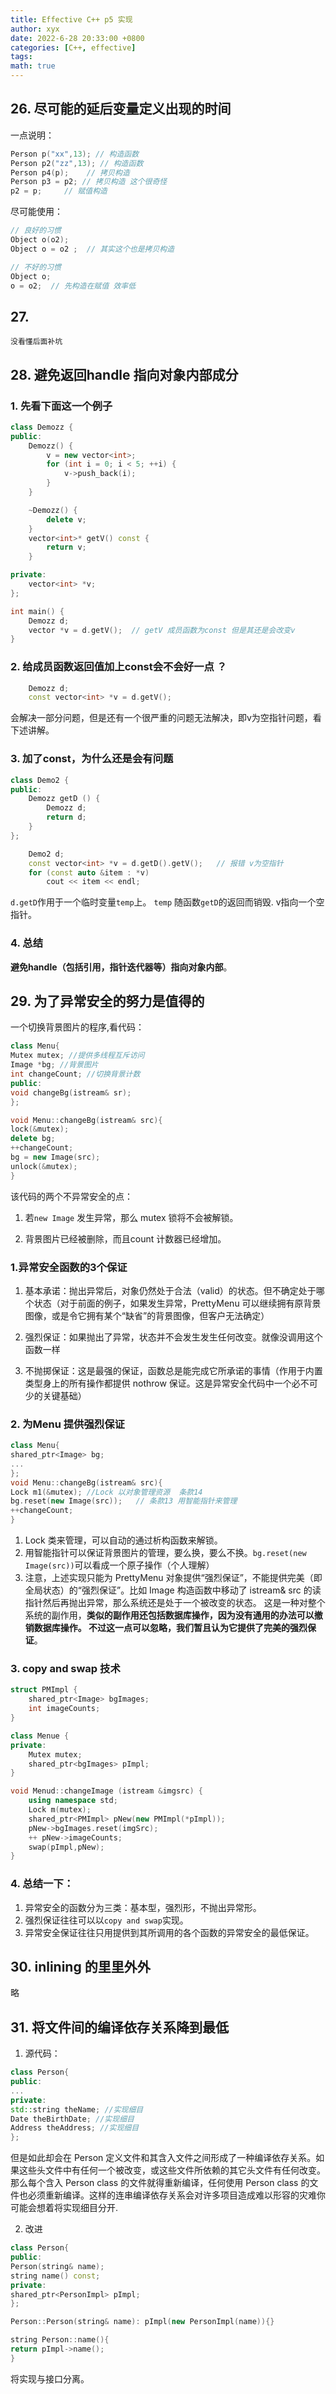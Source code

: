 ```yaml
---
title: Effective C++ p5 实现
author: xyx
date: 2022-6-28 20:33:00 +0800
categories: [C++, effective]
tags: 
math: true
---
```


## 26. 尽可能的延后变量定义出现的时间

一点说明：

```cpp
Person p("xx",13); // 构造函数
Person p2("zz",13); // 构造函数
Person p4(p);    // 拷贝构造
Person p3 = p2; // 拷贝构造 这个很奇怪
p2 = p;     // 赋值构造
```

尽可能使用：

```cpp
// 良好的习惯
Object o(o2);
Object o = o2 ;  // 其实这个也是拷贝构造

// 不好的习惯
Object o;
o = o2;  // 先构造在赋值 效率低
```

## 27. 

    没看懂后面补坑

## 28. 避免返回handle 指向对象内部成分

### 1. 先看下面这一个例子

```cpp
class Demozz {
public:
    Demozz() {
        v = new vector<int>;
        for (int i = 0; i < 5; ++i) {
            v->push_back(i);
        }
    }

    ~Demozz() {
        delete v;
    }
    vector<int>* getV() const {
        return v;
    }

private:
    vector<int> *v;
};
```

```cpp
int main() {
    Demozz d;
    vector *v = d.getV();  // getV 成员函数为const 但是其还是会改变v
}
```

### 2. 给成员函数返回值加上const会不会好一点 ？

```cpp
    Demozz d;
    const vector<int> *v = d.getV();
```

会解决一部分问题，但是还有一个很严重的问题无法解决，即v为空指针问题，看下述讲解。

### 3. 加了const，为什么还是会有问题

```cpp
class Demo2 {
public:
    Demozz getD () {
        Demozz d;
        return d;
    }
};
```

```cpp
    Demo2 d;
    const vector<int> *v = d.getD().getV();   // 报错 v为空指针
    for (const auto &item : *v)
        cout << item << endl;
```

`d.getD`作用于一个临时变量`temp`上。 `temp` 随函数`getD`的返回而销毁. v指向一个空指针。

### 4. 总结

**避免handle（包括引用，指针迭代器等）指向对象内部**。

## 29. 为了异常安全的努力是值得的

一个切换背景图片的程序,看代码：

```cpp
class Menu{
Mutex mutex; //提供多线程互斥访问
Image *bg; //背景图片
int changeCount; //切换背景计数
public:
void changeBg(istream& sr);
};

void Menu::changeBg(istream& src){
lock(&mutex);
delete bg;
++changeCount;
bg = new Image(src);
unlock(&mutex);
}
```

该代码的两个不异常安全的点：

1.  若`new Image` 发生异常，那么 mutex 锁将不会被解锁。

2. 背景图片已经被删除，而且count 计数器已经增加。

### 1.异常安全函数的3个保证

1. 基本承诺：抛出异常后，对象仍然处于合法（valid）的状态。但不确定处于哪个状态（对于前面的例子，如果发生异常，PrettyMenu 可以继续拥有原背景图像，或是令它拥有某个“缺省”的背景图像，但客户无法确定）

2. 强烈保证：如果抛出了异常，状态并不会发生发生任何改变。就像没调用这个函数一样

3. 不抛掷保证：这是最强的保证，函数总是能完成它所承诺的事情（作用于内置类型身上的所有操作都提供 nothrow 保证。这是异常安全代码中一个必不可少的关键基础）

### 2. 为Menu 提供强烈保证

```cpp
class Menu{
shared_ptr<Image> bg;
...
};
void Menu::changeBg(istream& src){
Lock m1(&mutex); //Lock 以对象管理资源  条款14
bg.reset(new Image(src));   // 条款13 用智能指针来管理
++changeCount;
}
```

1. Lock 类来管理，可以自动的通过析构函数来解锁。
2. 用智能指针可以保证背景图片的管理，要么换，要么不换。`bg.reset(new Image(src))`可以看成一个原子操作（个人理解）
3. 注意，上述实现只能为 PrettyMenu 对象提供“强烈保证”，不能提供完美（即全局状态）的“强烈保证”。比如 Image 构造函数中移动了 istream& src 的读指针然后再抛出异常，那么系统还是处于一个被改变的状态。 这是一种对整个系统的副作用，**类似的副作用还包括数据库操作，因为没有通用的办法可以撤销数据库操作。 不过这一点可以忽略，我们暂且认为它提供了完美的强烈保证**。

### 3. copy and swap 技术

```cpp
struct PMImpl {
    shared_ptr<Image> bgImages;
    int imageCounts;
}

class Menue {
private:
    Mutex mutex;
    shared_ptr<bgImages> pImpl;
}

void Menud::changeImage (istream &imgsrc) {
    using namespace std;
    Lock m(mutex);
    shared_ptr<PMImpl> pNew(new PMImpl(*pImpl));
    pNew->bgImages.reset(imgSrc);
    ++ pNew->imageCounts;
    swap(pImpl,pNew);
}
```

### 4. 总结一下：

1. 异常安全的函数分为三类：基本型，强烈形，不抛出异常形。
2. 强烈保证往往可以以`copy and swap`实现。
3. 异常安全保证往往只用提供到其所调用的各个函数的异常安全的最低保证。

## 30. inlining 的里里外外

略

## 31. 将文件间的编译依存关系降到最低

1. 源代码：

```cpp
class Person{
public:
...
private:
std::string theName; //实现细目
Date theBirthDate; //实现细目
Address theAddress; //实现细目
};
```

但是如此却会在 Person 定义文件和其含入文件之间形成了一种编译依存关系。如果这些头文件中有任何一个被改变，或这些文件所依赖的其它头文件有任何改变。那么每个含入 Person class 的文件就得重新编译，任何使用 Person class 的文件也必须重新编译。这样的连串编译依存关系会对许多项目造成难以形容的灾难你可能会想着将实现细目分开.

2. 改进

```cpp
class Person{
public:
Person(string& name);
string name() const;
private:
shared_ptr<PersonImpl> pImpl;
};

Person::Person(string& name): pImpl(new PersonImpl(name)){}

string Person::name(){
return pImpl->name();
}
```

将实现与接口分离。